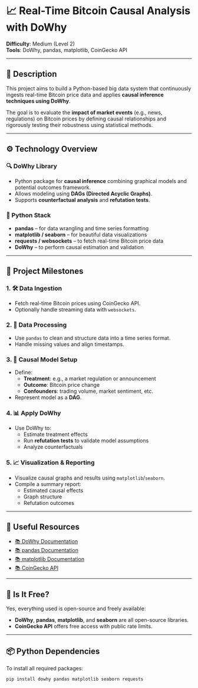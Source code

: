 # 📈 Real-Time Bitcoin Causal Analysis with DoWhy

**Difficulty**: Medium (Level 2)  
**Tools**: DoWhy, pandas, matplotlib, CoinGecko API

---

## 🧠 Description

This project aims to build a Python-based big data system that continuously ingests real-time Bitcoin price data and applies **causal inference techniques using DoWhy**.

The goal is to evaluate the **impact of market events** (e.g., news, regulations) on Bitcoin prices by defining causal relationships and rigorously testing their robustness using statistical methods.

---

## ⚙️ Technology Overview

### 🔍 DoWhy Library
- Python package for **causal inference** combining graphical models and potential outcomes framework.
- Allows modeling using **DAGs (Directed Acyclic Graphs)**.
- Supports **counterfactual analysis** and **refutation tests**.

### 🐍 Python Stack
- **pandas** – for data wrangling and time series formatting  
- **matplotlib / seaborn** – for beautiful data visualizations  
- **requests / websockets** – to fetch real-time Bitcoin price data  
- **DoWhy** – to perform causal estimation and validation  

---

## 📌 Project Milestones

### 1. 🛠️ Data Ingestion
- Fetch real-time Bitcoin prices using CoinGecko API.
- Optionally handle streaming data with `websockets`.

### 2. 🧹 Data Processing
- Use `pandas` to clean and structure data into a time series format.
- Handle missing values and align timestamps.

### 3. 🔗 Causal Model Setup
- Define:
  - **Treatment**: e.g., a market regulation or announcement  
  - **Outcome**: Bitcoin price change  
  - **Confounders**: trading volume, market sentiment, etc.
- Represent model as a **DAG**.

### 4. 📊 Apply DoWhy
- Use DoWhy to:
  - Estimate treatment effects  
  - Run **refutation tests** to validate model assumptions  
  - Analyze counterfactuals

### 5. 📈 Visualization & Reporting
- Visualize causal graphs and results using `matplotlib`/`seaborn`.
- Compile a summary report:
  - Estimated causal effects  
  - Graph structure  
  - Refutation outcomes  

---

## 🔗 Useful Resources

- [📚 DoWhy Documentation](https://microsoft.github.io/dowhy/)
- [📚 pandas Documentation](https://pandas.pydata.org/docs/)
- [📚 matplotlib Documentation](https://matplotlib.org/stable/contents.html)
- [📚 CoinGecko API](https://www.coingecko.com/en/api)

---

## 💸 Is It Free?

Yes, everything used is open-source and freely available:
- **DoWhy**, **pandas**, **matplotlib**, and **seaborn** are all open-source libraries.
- **CoinGecko API** offers free access with public rate limits.

---

## 📦 Python Dependencies

To install all required packages:

```bash
pip install dowhy pandas matplotlib seaborn requests